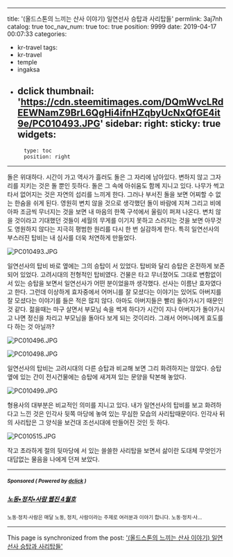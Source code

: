 
---
title: '(올드스톤의 느끼는 산사 이야기) 일연선사 승탑과 사리탑들'
permlink: 3aj7nh
catalog: true
toc_nav_num: true
toc: true
position: 9999
date: 2019-04-17 00:07:33
categories:
- kr-travel
tags:
- kr-travel
- temple
- ingaksa
- dclick
thumbnail: 'https://cdn.steemitimages.com/DQmWvcLRdEEWNamZ9BrL6QgHi4ifnHZqbyUcNxQfGE4it9e/PC010493.JPG'
sidebar:
    right:
        sticky: true
widgets:
    -
        type: toc
        position: right
---


돌은 위대하다. 시간이 가고 역사가 흘러도 돌은 그 자리에 남아있다. 변하지 않고 그자리를 지키는 것은 돌 뿐인 듯하다. 돌은 그 속에 아쉬움도 함께 지니고 있다. 나무가 썩고 타서 없어지는 것은 자연의 섭리를 느끼게 한다. 그러나 부서진 돌을 보면 어찌할 수 없는 한숨을 쉬게 된다. 영원히 변치 않을 것으로 생각했던 돌이 바람에 지쳐 그리고 비에 아파 조금씩 무너지는 것을 보면 내 마음의 한쪽 구석에서 울림이 퍼져 나온다. 변치 않을 것이라고 기대했던 것들이 세월의 무게를 이기지 못하고 스러지는 것을 보면 아무것도 영원하지 않다는 지극히 평범한 원리를 다시 한 번 실감하게 한다. 특히 일연선사의 부스러진 탑비는 내 심사를 더욱 처연하게 만들었다. 

![PC010493.JPG](https://cdn.steemitimages.com/DQmWvcLRdEEWNamZ9BrL6QgHi4ifnHZqbyUcNxQfGE4it9e/PC010493.JPG)

일연선사의 탑비 바로 옆에는 그의 승탑이 서 있었다. 탑비와 달리 승탑은 온전하게 보존되어 있었다. 고려시대의 전형적인 탑비였다. 건물은 타고 무너졌어도 그대로 변함없이 서 있는 승탑을 보면서 일연선사가 어떤 분이었을까 생각했다. 선사는 이름난 효자였다고 한다. 그런데 이상하게 효자중에서 어머니를 잘 모셨다는 이야기는 있어도 아버지를 잘 모셨다는 이야기를 들은 적은 많지 않다. 아마도 아버지들은 빨리 돌아가시기 때문인 것 같다. 젊을때는 마구 살면서 부모님 속을 썩게 하다가 시간이 지나 아버지가 돌아가시고 나면 정신을 차리고 부모님을 돌아다 보게 되는 것이리라. 그래서 어머니에게 효도를 다 하는 것 아닐까? 

![PC010496.JPG](https://cdn.steemitimages.com/DQmVhdCSAcPcadoJ5AYYbuWSVzJDTLCLhKZdpHdANAVWwNR/PC010496.JPG)


![PC010498.JPG](https://cdn.steemitimages.com/DQmRCehBuyERz3nVdaDzG5eYwdAfnSkJwWcYdEkfS59mUYK/PC010498.JPG)

일연선사의 탑비는 고려시대의 다른 승탑과 비교해 보면 그리 화려하지는 않았다. 승탑 옆에 있는 간이 전시건물에는 승탑에 새겨져 있는 문양을 탁본해 놓았다. 

![PC010499.JPG](https://cdn.steemitimages.com/DQmaMtF2Xf6Pe6QGkG3GPW3n2HX5ipFHYygFmFfXNQmYTgF/PC010499.JPG)

형용사의 대부분은 비교적인 의미를 지니고 있다. 내가 일연선사의 탑비를 보고 화려하다고 느낀 것은 인각사 뒷쪽 마당에 놓여 있는 무심한 모습의 사리탑때문이다. 인각사 뒤의 사리탑은 그 양식을 보건대 조선시대에 만들어진 것인 듯 하다. 

![PC010515.JPG](https://cdn.steemitimages.com/DQmUz7sYkuNHT843drtrXtkHfcnPEaTThtFn5VSNSDenD9f/PC010515.JPG)


작고 초라하게 절의 뒷마당에 서 있는 쓸쓸한 사리탑을 보면서 삶이란 도대체 무엇인가 대답없는 물음을 나에게 던져 보았다.

---

#####  <sub> **Sponsored ( Powered by [dclick](https://www.dclick.io) )** </sub>
##### [노동•정치•사람 웹진 4월호](https://api.dclick.io/v1/c?x=eyJhbGciOiJIUzI1NiIsInR5cCI6IkpXVCJ9.eyJjIjoib2xkc3RvbmUiLCJzIjoiM2FqN25oIiwiYSI6WyJ0LTE3NzEiXSwidXJsIjoiaHR0cHM6Ly9zdGVlbWl0LmNvbS9rci9AbGFib3Jwb2xpdGljLzQiLCJpYXQiOjE1NTU1MDQ4NjUsImV4cCI6MTg3MDg2NDg2NX0.IFE2w0n5qXQNBfz6W3LK5sf1bo0htTzmG-wSazg7Bhc)
<sup>노동·정치·사람은 매달 노동, 정치, 사람이라는 주제로 여러분과 이야기 합니다. 노동·정치·사...</sup>


- - -

This page is synchronized from the post: ['(올드스톤의 느끼는 산사 이야기) 일연선사 승탑과 사리탑들'](https://steemit.com/@oldstone/3aj7nh)
